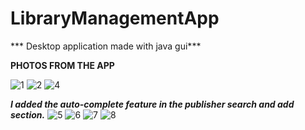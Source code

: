 # LibraryManagementApp
*** Desktop application made with java gui***
 
 **PHOTOS FROM THE APP**
 
![1](https://user-images.githubusercontent.com/99878873/187268796-22af48d7-4280-479b-b0db-60a2c9b9b4c8.png)
![2](https://user-images.githubusercontent.com/99878873/187268608-ae809d97-51ac-46c0-8e63-2e63cdf548e8.png)
![4](https://user-images.githubusercontent.com/99878873/187268635-2c158a26-ed36-4c08-9b87-0a9ce447e180.png)

***I added the auto-complete feature in the publisher search and add section.***
![5](https://user-images.githubusercontent.com/99878873/187268645-33fe337c-4c86-4026-a790-58f4622c3eb4.png)
![6](https://user-images.githubusercontent.com/99878873/187268649-3f3667a0-7ae7-47bb-8436-6055d2a0fe00.png)
![7](https://user-images.githubusercontent.com/99878873/187268652-ebb1e461-0dde-4179-bf83-08bbc4cdee03.png)
![8](https://user-images.githubusercontent.com/99878873/187268659-104cb69c-1332-4087-bfbf-30d8b1c6a573.png)
